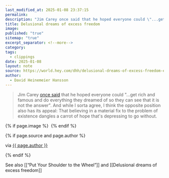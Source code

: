 ```yaml
---
last_modified_at: 2025-01-08 23:37:15
permalink: 
description: "Jim Carey once said that he hoped everyone could \"...get rich and famous and do everything they dreamed of so they can see that it is not the answer\". And while I sorta agree, I think the opposite position also has its appeal: That believing in a material fix to the problem of existence dangles a carrot of hope that's depressing to go ..."
title: Delusional dreams of excess freedom
image: 
published: "true"
sitemap: "true"
excerpt_separator: <!--more-->
category: 
tags:
  - clippings
date: 2025-01-08
layout: note
source: https://world.hey.com/dhh/delusional-dreams-of-excess-freedom-e7507662
author:
  - David Heinemeier Hansson
---
```


> Jim Carey [once said](https://www.goodreads.com/quotes/1151805-i-think-everybody-should-get-rich-and-famous-and-do) that he hoped everyone could "...get rich and famous and do everything they dreamed of so they can see that it is not the answer". And while I sorta agree, I think the opposite position also has its appeal: That believing in a material fix to the problem of existence dangles a carrot of hope that's depressing to go without.


{% if page.image %} <img src="{{ page.image }}" alt=""> {% endif %}

{% if page.source and page.author %}
  <p>via <a href="{{ page.source }}">{{ page.author }}</a></p>
{% endif %}

See also [[“Put Your Shoulder to the Wheel”]] and [[Delusional dreams of excess freedom]]
